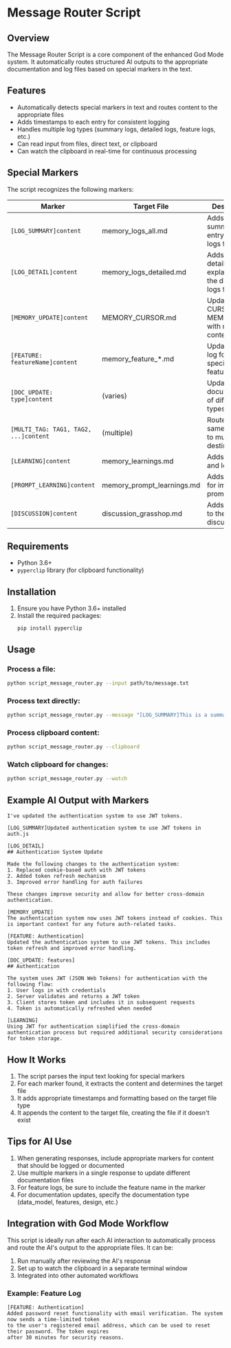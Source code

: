 # Message Router Script

## Overview

The Message Router Script is a core component of the enhanced God Mode system. It automatically routes structured AI outputs to the appropriate documentation and log files based on special markers in the text.

## Features

- Automatically detects special markers in text and routes content to the appropriate files
- Adds timestamps to each entry for consistent logging
- Handles multiple log types (summary logs, detailed logs, feature logs, etc.)
- Can read input from files, direct text, or clipboard
- Can watch the clipboard in real-time for continuous processing

## Special Markers

The script recognizes the following markers:

| Marker | Target File | Description |
|--------|-------------|-------------|
| `[LOG_SUMMARY]content` | memory_logs_all.md | Adds a brief summary entry to the all logs file |
| `[LOG_DETAIL]content` | memory_logs_detailed.md | Adds a detailed explanation to the detailed logs file |
| `[MEMORY_UPDATE]content` | MEMORY_CURSOR.md | Updates the CURSOR MEMORY file with new context |
| `[FEATURE: featureName]content` | memory_feature_*.md | Updates the log for a specific feature |
| `[DOC_UPDATE: type]content` | (varies) | Updates documentation of different types |
| `[MULTI_TAG: TAG1, TAG2, ...]content` | (multiple) | Routes the same content to multiple destinations |
| `[LEARNING]content` | memory_learnings.md | Adds insights and learnings |
| `[PROMPT_LEARNING]content` | memory_prompt_learnings.md | Adds insights for improving prompts |
| `[DISCUSSION]content` | discussion_grasshop.md | Adds entries to the discussion file |

## Requirements

- Python 3.6+
- `pyperclip` library (for clipboard functionality)

## Installation

1. Ensure you have Python 3.6+ installed
2. Install the required packages:
   ```
   pip install pyperclip
   ```

## Usage

### Process a file:
```bash
python script_message_router.py --input path/to/message.txt
```

### Process text directly:
```bash
python script_message_router.py --message "[LOG_SUMMARY]This is a summary entry."
```

### Process clipboard content:
```bash
python script_message_router.py --clipboard
```

### Watch clipboard for changes:
```bash
python script_message_router.py --watch
```

## Example AI Output with Markers

```
I've updated the authentication system to use JWT tokens.

[LOG_SUMMARY]Updated authentication system to use JWT tokens in auth.js

[LOG_DETAIL]
## Authentication System Update

Made the following changes to the authentication system:
1. Replaced cookie-based auth with JWT tokens
2. Added token refresh mechanism
3. Improved error handling for auth failures

These changes improve security and allow for better cross-domain authentication.

[MEMORY_UPDATE]
The authentication system now uses JWT tokens instead of cookies. This is important context for any future auth-related tasks.

[FEATURE: Authentication]
Updated the authentication system to use JWT tokens. This includes token refresh and improved error handling.

[DOC_UPDATE: features]
## Authentication

The system uses JWT (JSON Web Tokens) for authentication with the following flow:
1. User logs in with credentials
2. Server validates and returns a JWT token
3. Client stores token and includes it in subsequent requests
4. Token is automatically refreshed when needed

[LEARNING]
Using JWT for authentication simplified the cross-domain authentication process but required additional security considerations for token storage.
```

## How It Works

1. The script parses the input text looking for special markers
2. For each marker found, it extracts the content and determines the target file
3. It adds appropriate timestamps and formatting based on the target file type
4. It appends the content to the target file, creating the file if it doesn't exist

## Tips for AI Use

1. When generating responses, include appropriate markers for content that should be logged or documented
2. Use multiple markers in a single response to update different documentation files
3. For feature logs, be sure to include the feature name in the marker
4. For documentation updates, specify the documentation type (data_model, features, design, etc.)

## Integration with God Mode Workflow

This script is ideally run after each AI interaction to automatically process and route the AI's output to the appropriate files. It can be:

1. Run manually after reviewing the AI's response
2. Set up to watch the clipboard in a separate terminal window
3. Integrated into other automated workflows 

### Example: Feature Log

```
[FEATURE: Authentication]
Added password reset functionality with email verification. The system now sends a time-limited token
to the user's registered email address, which can be used to reset their password. The token expires
after 30 minutes for security reasons.
``` 